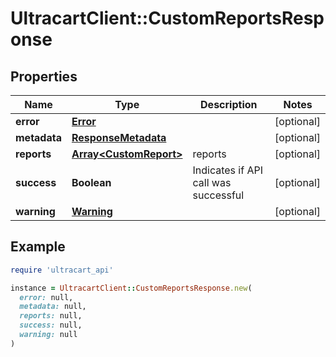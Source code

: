 # UltracartClient::CustomReportsResponse

## Properties

| Name | Type | Description | Notes |
| ---- | ---- | ----------- | ----- |
| **error** | [**Error**](Error.md) |  | [optional] |
| **metadata** | [**ResponseMetadata**](ResponseMetadata.md) |  | [optional] |
| **reports** | [**Array&lt;CustomReport&gt;**](CustomReport.md) | reports | [optional] |
| **success** | **Boolean** | Indicates if API call was successful | [optional] |
| **warning** | [**Warning**](Warning.md) |  | [optional] |

## Example

```ruby
require 'ultracart_api'

instance = UltracartClient::CustomReportsResponse.new(
  error: null,
  metadata: null,
  reports: null,
  success: null,
  warning: null
)
```

